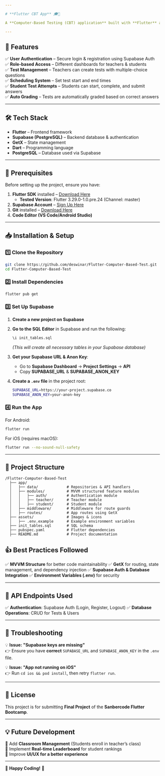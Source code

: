 ```yaml
---

# **Flutter CBT App** 🎓📱  

A **Computer-Based Testing (CBT) application** built with **Flutter** and **Supabase** as the backend. This app allows **teachers** to create and manage tests, while **students** can take tests and receive scores instantly. The project follows the **MVVM architecture** with **GetX** for state management.

---
```


## **🚀 Features**  
✅ **User Authentication** – Secure login & registration using Supabase Auth  
✅ **Role-based Access** – Different dashboards for teachers & students  
✅ **Test Management** – Teachers can create tests with multiple-choice questions  
✅ **Scheduling System** – Set test start and end times  
✅ **Student Test Attempts** – Students can start, complete, and submit answers  
✅ **Auto Grading** – Tests are automatically graded based on correct answers  

---

## **🛠️ Tech Stack**  
- **Flutter** – Frontend framework  
- **Supabase (PostgreSQL)** – Backend database & authentication  
- **GetX** – State management  
- **Dart** – Programming language  
- **PostgreSQL** – Database used via Supabase  

---

## **📌 Prerequisites**  
Before setting up the project, ensure you have:  
1. **Flutter SDK** installed – [Download Here](https://flutter.dev/docs/get-started/install)  
    - **Tested Version**: Flutter 3.29.0-1.0.pre.24 (Channel: master) 
2. **Supabase Account** – [Sign Up Here](https://supabase.com/)  
3. **Git** installed – [Download Here](https://git-scm.com/)  
4. **Code Editor (VS Code/Android Studio)**  

---

## **📥 Installation & Setup**  

### **1️⃣ Clone the Repository**  
```sh
git clone https://github.com/deswinar/Flutter-Computer-Based-Test.git
cd Flutter-Computer-Based-Test
```

### **2️⃣ Install Dependencies**  
```sh
flutter pub get
```

### **3️⃣ Set Up Supabase**  
1. **Create a new project on Supabase**  
2. **Go to the SQL Editor** in Supabase and run the following:  
   ```sh
   \i init_tables.sql
   ```
   _(This will create all necessary tables in your Supabase database)_  

3. **Get your Supabase URL & Anon Key**:  
   - Go to **Supabase Dashboard** → **Project Settings** → **API**  
   - Copy **SUPABASE_URL** & **SUPABASE_ANON_KEY**  

4. **Create a `.env` file** in the project root:  
   ```sh
   SUPABASE_URL=https://your-project.supabase.co
   SUPABASE_ANON_KEY=your-anon-key
   ```

### **4️⃣ Run the App**  
For Android:  
```sh
flutter run
```
For iOS (requires macOS):  
```sh
flutter run --no-sound-null-safety
```

---

## **🎯 Project Structure**  
```
/Flutter-Computer-Based-Test
  ├── app/
  │   ├── data/             # Repositories & API handlers
  │   ├── modules/          # MVVM structured feature modules
  │   │   ├── auth/         # Authentication module
  │   │   ├── teacher/      # Teacher module
  │   │   ├── student/      # Student module
  │   ├── middleware/       # Middleware for route guards
  │   ├── routes/           # App routes using GetX
  ├── assets/               # Images & icons
  │   ├── .env.example      # Example environment variables
  ├── init_tables.sql       # SQL schema
  ├── pubspec.yaml          # Flutter dependencies
  ├── README.md             # Project documentation
```

## **👍 Best Practices Followed**  
✅ **MVVM Structure** for better code maintainability
✅ **GetX** for routing, state management, and dependency injection
✅ **Supabase Auth & Database Integration**
✅ **Environment Variables (.env)** for security

---

## **🔖 API Endpoints Used**  
✅ **Authentication**: Supabase Auth (Login, Register, Logout)
✅ **Database Operations**: CRUD for Tests & Users

---

## **📌 Troubleshooting**  
💡 **Issue: "Supabase keys are missing"**  
👉 Ensure you have **correct** `SUPABASE_URL` and `SUPABASE_ANON_KEY` in the `.env` file.  

💡 **Issue: "App not running on iOS"**  
👉 Run `cd ios && pod install`, then retry `flutter run`.  

---

## **📜 License**  
This project is for submitting **Final Project** of the **Sanbercode Flutter Bootcamp**.  

---

## **💡 Future Development**  
🔹 Add **Classroom Management** (Students enroll in teacher’s class)  
🔹 Implement **Real-time Leaderboard** for student rankings  
🔹 Improve **UI/UX for a better experience**  

---

🚀 **Happy Coding!** 💙